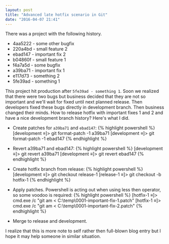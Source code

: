 ```yaml
---
layout: post
title: "Advanced late hotfix scenario in Git"
date: "2016-04-07 21:41"
---
```


There was a project with the following history.

* 4aa5222 - some other bugfix
* 220a4bd - small feature 2
* ebad147 - important fix 2
* b04860f - small feature 1
* f4a7a5d - some bugfix
* a39ba71 - important fix 1
* e117d73 - something 2
* 5fe39ad - something 1

This project hit production after `5fe39ad - something 1`. Soon we realized that there were two bugs but business decided that they are not so important and we'll wait for fixed until next planned release. Then developers fixed these bugs directly in development branch. Then business changed their minds. How to release hotfix with important fixes 1 and 2 and have a nice development branch history? Here's what I did.

+ Create patches for `a39ba71` and `ebad147`:
{% highlight powershell %}
[development ≡]> git format-patch -1 a39ba71
[development ≡]> git format-patch -1 ebad147
{% endhighlight %}

+ Revert a39ba71 and ebad147:
{% highlight powershell %}
[development ≡]> git revert a39ba71
[development ≡]> git revert ebad147
{% endhighlight %}

+ Create hotfix branch from release:
{% highlight powershell %}
[development ≡]> git checkout release-1
[release-1 ≡]> git checkout -b hotfix-1
{% endhighlight %}

+ Apply patches. Powershell is acting out when using less then operator, so some voodoo is required:
{% highlight powershell %}
[hotfix-1 ≡]> cmd.exe /c "git am < C:\temp\0001-important-fix-1.patch"
[hotfix-1 ≡]> cmd.exe /c "git am < C:\temp\0001-important-fix-2.patch"
{% endhighlight %}

+ Merge to release and development.

I realize that this is more note to self rather then full-blown blog entry but I hope it may help someone in similar situation.
